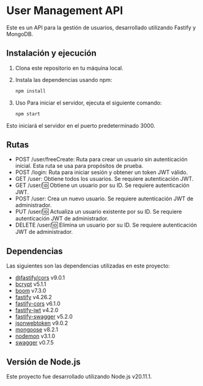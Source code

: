 # User Management API

Este es un API para la gestión de usuarios, desarrollado utilizando Fastify y MongoDB.

## Instalación y ejecución

1. Clona este repositorio en tu máquina local.
2. Instala las dependencias usando npm:

   ```bash
   npm install

3. Uso
Para iniciar el servidor, ejecuta el siguiente comando:

   ```bash
   npm start

Esto iniciará el servidor en el puerto predeterminado 3000.

## Rutas

- POST /user/freeCreate: Ruta para crear un usuario sin autenticación inicial. Esta ruta se usa para propósitos de prueba.
- POST /login: Ruta para iniciar sesión y obtener un token JWT válido.
- GET /user: Obtiene todos los usuarios. Se requiere autenticación JWT.
- GET /user/:id: Obtiene un usuario por su ID. Se requiere autenticación JWT.
- POST /user: Crea un nuevo usuario. Se requiere autenticación JWT de administrador.
- PUT /user/:id: Actualiza un usuario existente por su ID. Se requiere autenticación JWT de administrador.
- DELETE /user/:id: Elimina un usuario por su ID. Se requiere autenticación JWT de administrador.

## Dependencias

Las siguientes son las dependencias utilizadas en este proyecto:

- [@fastify/cors](https://www.npmjs.com/package/@fastify/cors) v9.0.1
- [bcrypt](https://www.npmjs.com/package/bcrypt) v5.1.1
- [boom](https://www.npmjs.com/package/boom) v7.3.0
- [fastify](https://www.npmjs.com/package/fastify) v4.26.2
- [fastify-cors](https://www.npmjs.com/package/fastify-cors) v6.1.0
- [fastify-jwt](https://www.npmjs.com/package/fastify-jwt) v4.2.0
- [fastify-swagger](https://www.npmjs.com/package/fastify-swagger) v5.2.0
- [jsonwebtoken](https://www.npmjs.com/package/jsonwebtoken) v9.0.2
- [mongoose](https://www.npmjs.com/package/mongoose) v8.2.1
- [nodemon](https://www.npmjs.com/package/nodemon) v3.1.0
- [swagger](https://www.npmjs.com/package/swagger) v0.7.5

## Versión de Node.js

Este proyecto fue desarrollado utilizando Node.js v20.11.1.
